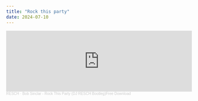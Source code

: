 ```yaml
---
title: "Rock this party"
date: 2024-07-10
---
```


<iframe width="100%" height="166" scrolling="no" frameborder="no" allow="autoplay" src="https://w.soundcloud.com/player/?url=https%3A//api.soundcloud.com/tracks/463672338&color=%236340b9&auto_play=false&hide_related=true&show_comments=false&show_user=true&show_reposts=false&show_teaser=false"></iframe><div style="font-size: 10px; color: #cccccc;line-break: anywhere;word-break: normal;overflow: hidden;white-space: nowrap;text-overflow: ellipsis; font-family: Interstate,Lucida Grande,Lucida Sans Unicode,Lucida Sans,Garuda,Verdana,Tahoma,sans-serif;font-weight: 100;"><a href="https://soundcloud.com/djresch" title="RESCH" target="_blank" style="color: #cccccc; text-decoration: none;">RESCH</a> · <a href="https://soundcloud.com/djresch/bob-sinclar-rock-this-party-dj-resch-bootleg" title="Bob Sinclar - Rock This Party (DJ RESCH Bootleg)Free Download" target="_blank" style="color: #cccccc; text-decoration: none;">Bob Sinclar - Rock This Party (DJ RESCH Bootleg)Free Download</a></div>